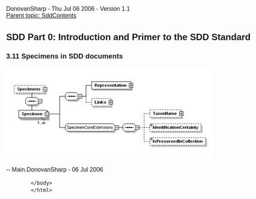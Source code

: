 <html>
            <head>
                <title>SddSpecimen - SDD Primer</title>
                <meta charset="utf-8">
                <style>body { margin: 1em auto; max-width: 1000px; font-size: 16px; font-family: sans-serif; }</style>
            </head>
            <body>
                <p>DonovanSharp - Thu Jul 06 2006 - Version 1.1<br> <a href="SddContents.html">Parent topic: SddContents</a><br></p>

<h2>SDD Part 0: Introduction and Primer to the SDD Standard </h2>

<h3>3.11 Specimens in SDD documents</h3>

<p><a href="SddSpecimen/specimen.jpg"><img src="SddSpecimen/specimen.jpg"/></a></p>

<p>-- Main.DonovanSharp - 06 Jul 2006</p>


            </body>
            </html>